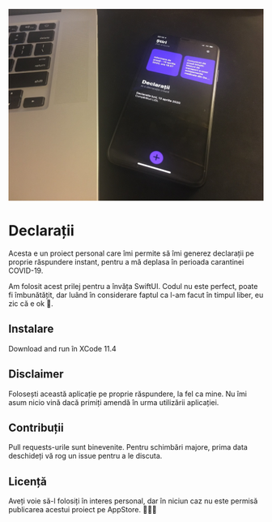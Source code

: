 ![preview](preview.jpg)

# Declarații

Acesta e un proiect personal care îmi permite să îmi generez declarații pe proprie răspundere instant, pentru a mă deplasa în perioada carantinei COVID-19. 

Am folosit acest prilej pentru a învăța SwiftUI. Codul nu este perfect, poate fi îmbunătățit, dar luând în considerare faptul ca l-am facut în timpul liber, eu zic că e ok 🧐.


## Instalare
Download and run în XCode 11.4

## Disclaimer
Folosești această aplicație pe proprie răspundere, la fel ca mine. Nu îmi asum nicio vină dacă primiți amendă în urma utilizării aplicației.

## Contribuții
Pull requests-urile sunt binevenite. Pentru schimbări majore, prima data deschideți vă rog un issue pentru a le discuta.

## Licență
Aveți voie să-l folosiți în interes personal, dar în niciun caz nu este permisă publicarea acestui proiect pe AppStore. 🙅🏻‍♂️
